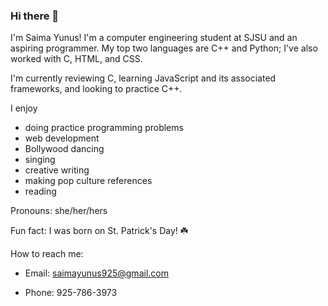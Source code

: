 ### Hi there 👋

I'm Saima Yunus! I'm a computer engineering student at SJSU and an aspiring programmer. My top two languages are C++ and Python; I've also worked with C, HTML, and CSS.

I'm currently reviewing C, learning JavaScript and its associated frameworks, and looking to practice C++.
  
I enjoy 
- doing practice programming problems
- web development
- Bollywood dancing
- singing
- creative writing
- making pop culture references
- reading 
  
Pronouns: she/her/hers
  
Fun fact: I was born on St. Patrick's Day! ☘️
  
How to reach me:
  
  - Email: saimayunus925@gmail.com

  - Phone: 925-786-3973
